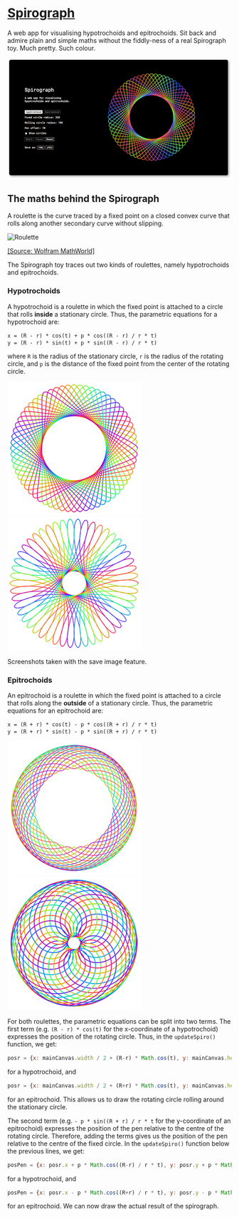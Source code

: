  # [Spirograph](https://faishasj.github.io/spirograph/)
A web app for visualising hypotrochoids and epitrochoids. Sit back and admire plain and simple maths without the fiddly-ness of a real Spirograph toy. Much pretty. Such colour.

![Screenshot](screenshots/screenshot.png)

## The maths behind the Spirograph
A roulette is the curve traced by a fixed point on a closed convex curve that rolls along another secondary curve without slipping. 

![Roulette](http://mathworld.wolfram.com/images/gifs/roll6gon.gif) 

[[Source: Wolfram MathWorld]](http://mathworld.wolfram.com/Roulette.html)

The Spirograph toy traces out two kinds of roulettes, namely hypotrochoids and epitrochoids. 

### Hypotrochoids
A hypotrochoid is a roulette in which the fixed point is attached to a circle that rolls **inside** a stationary circle. Thus, the parametric equations for a hypotrochoid are:

```
x = (R - r) * cos(t) + p * cos((R - r) / r * t)
y = (R - r) * sin(t) + p * sin((R - r) / r * t)
```
where `R` is the radius of the stationary circle, `r` is the radius of the rotating circle, and `p` is the distance of the fixed point from the center of the rotating circle. 

![Hypotrochoid](screenshots/hypo1.png) ![Hypotrochoid](screenshots/hypo2.png)

Screenshots taken with the save image feature.  

### Epitrochoids
An epitrochoid is a roulette in which the fixed point is attached to a circle that rolls along the **outside** of a stationary circle. Thus, the parametric equations for an epitrochoid are:

```
x = (R + r) * cos(t) - p * cos((R + r) / r * t)
y = (R + r) * sin(t) - p * sin((R + r) / r * t)
```

![Hypotrochoid](screenshots/epi1.png) ![Hypotrochoid](screenshots/epi2.png)

For both roulettes, the parametric equations can be split into two terms. The first term (e.g. `(R - r) * cos(t)` for the x-coordinate of a hypotrochoid) expresses the position of the rotating circle. Thus, in the `updateSpiro()` function, we get:

```javascript
posr = {x: mainCanvas.width / 2 + (R-r) * Math.cos(t), y: mainCanvas.height / 2 - (R-r) * Math.sin(t)};
```

for a hypotrochoid, and 

```javascript
posr = {x: mainCanvas.width / 2 + (R+r) * Math.cos(t), y: mainCanvas.height / 2 + (R+r) * Math.sin(t)};
```
for an epitrochoid. This allows us to draw the rotating circle rolling around the stationary circle.

The second term (e.g. `- p * sin((R + r) / r * t` for the y-coordinate of an epitrochoid) expresses the position of the pen relative to the centre of the rotating circle. Therefore, adding the terms gives us the position of the pen relative to the centre of the fixed circle. In the `updateSpiro()` function below the previous lines, we get:

```javascript
posPen = {x: posr.x + p * Math.cos((R-r) / r * t), y: posr.y + p * Math.sin((R-r) / r * t)};
```

for a hypotrochoid, and

```javascript
posPen = {x: posr.x - p * Math.cos((R+r) / r * t), y: posr.y - p * Math.sin((R+r) / r * t)};
```
for an epitrochoid. We can now draw the actual result of the spirograph. 
